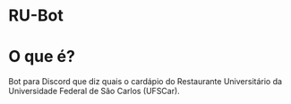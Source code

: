 # RU-Bot

# O que é?
Bot para Discord que diz quais o cardápio do Restaurante Universitário da Universidade Federal de São Carlos (UFSCar).
